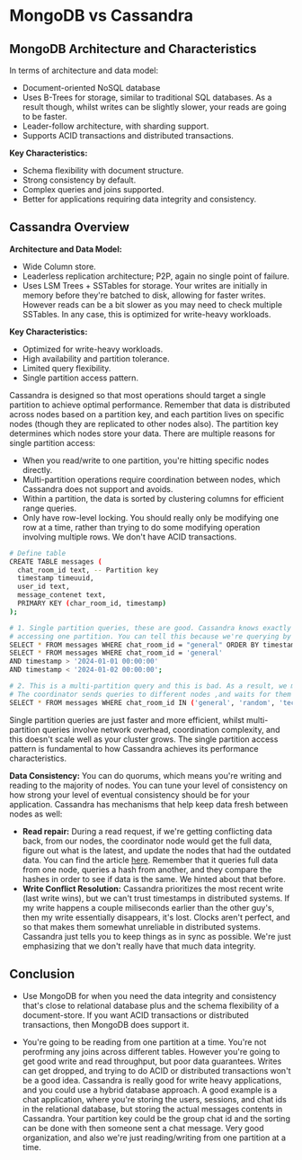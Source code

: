 # MongoDB vs Cassandra

## MongoDB Architecture and Characteristics
In terms of architecture and data model:
- Document-oriented NoSQL database
- Uses B-Trees for storage, similar to traditional SQL databases. As a result though, whilst writes can be slightly slower, your reads are going to be faster.
- Leader-follow architecture, with sharding support.
- Supports ACID transactions and distributed transactions.

**Key Characteristics:**
- Schema flexibility with document structure.
- Strong consistency by default.
- Complex queries and joins supported.
- Better for applications requiring data integrity and consistency.

## Cassandra Overview 

**Architecture and Data Model:**
- Wide Column store.
- Leaderless replication architecture; P2P, again no single point of failure. 
- Uses LSM Trees + SSTables for storage. Your writes are initially in memory before they're batched to disk, allowing for faster writes. However reads can be a bit slower as you may need to check multiple SSTables. In any case, this is optimized for write-heavy workloads.

**Key Characteristics:**
- Optimized for write-heavy workloads.
- High availability and partition tolerance.
- Limited query flexibility.
- Single partition access pattern. 

Cassandra is designed so that most operations should target a single partition to achieve optimal performance. Remember that data is distributed across nodes based on a partition key, and each partition lives on specific nodes (though they are replicated to other nodes also). The partition key determines which nodes store your data. There are multiple reasons for single partition access:
- When you read/write to one partition, you're hitting specific nodes directly.
- Multi-partition operations require coordination between nodes, which Cassandra does not support and avoids. 
- Within a partition, the data is sorted by clustering columns for efficient range queries.
- Only have row-level locking. You should really only be modifying one row at a time, rather than trying to do some modifying operation involving multiple rows. We don't have ACID transactions.
```bash
# Define table
CREATE TABLE messages (
  chat_room_id text, -- Partition key
  timestamp timeuuid,
  user_id text,
  message_contenet text,
  PRIMARY KEY (char_room_id, timestamp)
);

# 1. Single partition queries, these are good. Cassandra knows exactly which nodes have this data, and we're only directly
# accessing one partition. You can tell this because we're querying by one partition key value.
SELECT * FROM messages WHERE chat_room_id = "general" ORDER BY timestamp DESC LIMIT 50;
SELECT * FROM messages WHERE chat_room_id = 'general' 
AND timestamp > '2024-01-01 00:00:00'
AND timestamp < '2024-01-02 00:00:00';

# 2. This is a multi-partition query and this is bad. As a result, we must contact multiple nodes, one for each room probably.
# The coordinator sends queries to different nodes ,and waits for them to respond. Performance depends on the worst node.
SELECT * FROM messages WHERE chat_room_id IN ('general', 'random', 'tech');
```
Single partition queries are just faster and more efficient, whilst multi-partition queries involve network overhead, coordination complexity, and this 
doesn't scale well as your cluster grows. The single partition access pattern is fundamental to how Cassandra achieves its performance characteristics.


**Data Consistency:**
You can do quorums, which means you're writing and reading to the majority of nodes. You can tune your level of consistency on how strong your level of eventual consistency should be for your application. Cassandra has mechanisms that help keep data fresh between nodes as well:
  - **Read repair:** During a read request, if we're getting conflicting data back, from our nodes, the coordinator node would get the full data, figure out what is the latest, and update the nodes that had the outdated data. You can find the article [here](https://cassandra.apache.org/doc/latest/cassandra/managing/operating/read_repair.html). Remember that it queries full data from one node, queries a hash from another, and they compare the hashes in order to see if data is the same. We hinted about that before.
  - **Write Conflict Resolution:** Cassandra prioritizes the most recent write (last write wins), but we can't trust timestamps in distributed systems. If my write happens a couple miliseconds earlier than the other guy's, then my write essentially disappears, it's lost. Clocks aren't perfect, and so that makes them somewhat unreliable in distributed systems. Cassandra just tells you to keep things as in sync as possible. We're just emphasizing that we don't really have that much data integrity.

## Conclusion
- Use MongoDB for when you need the data integrity and consistency that's close to relational database plus and the schema flexibility of a document-store. If you want ACID transactions or distributed transactions, then MongoDB does support it.

- You're going to be reading from one partition at a time. You're not perofrming any joins across different tables. However you're going to get good write and read throughput, but poor data guarantees. Writes can get dropped, and trying to do ACID or distributed transactions won't be a good idea. Cassandra is really good for write heavy applications, and you could use a hybrid database approach. A good example is a chat application, where you're storing the users, sessions, and chat ids in the relational database, but storing the actual messages contents in Cassandra. Your partition key could be the group chat id and the sorting can be done with then someone sent a chat message. Very good organization, and also we're just reading/writing from one partition at a time. 

